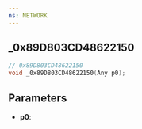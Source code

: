```yaml
---
ns: NETWORK
---
```

## _0x89D803CD48622150

```c
// 0x89D803CD48622150
void _0x89D803CD48622150(Any p0);
```

## Parameters
* **p0**:

